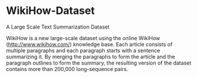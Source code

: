 # WikiHow-Dataset
A Large Scale Text Summarization Dataset

WikiHow is a new large-scale dataset using the online WikiHow (http://www.wikihow.com/) knowledge base. Each article consists of multiple paragraphs and each paragraph starts with a sentence summarizing it. By merging the paragraphs to form the article and the paragraph outlines to form the summary, the resulting version of the dataset contains more than 200,000 long-sequence pairs.

